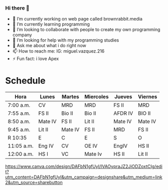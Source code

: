 ### Hi there 👋




- 🔭 I’m currently working on web page called brownrabbit.media
- 🌱 I’m currently learning programming
- 👯 I’m looking to collaborate with people to create my own programming company
- 🤔 I’m looking for help with my programming studies
- 💬 Ask me about what i do right now
- 📫 How to reach me: IG: miguel.vazquez.216
- ⚡ Fun fact: i love Apex

# Schedule

| Hora       | Lunes   | Martes  | Miercoles | Jueves  | Viernes |
|------------|---------|---------|-----------|---------|---------|
| 7:00 a.m.  | CV      | MRD     | MRD       | FS II   | MRD     |
| 7:55 a.m.  | FS II   | Bio II  | Bio II    | AFDR IV | BIO II  |
| 8:50 a.m.  | Mate IV | FS II   | Lit II    | Mate IV | Mate IV |
| 9:45 a.m.  | Lit II  | Mate IV | FS II     | MRD     | FS II   |
| R 10:35    | E       | C       | E         | S       | O       |
| 11:05 a.m. | Eng IV  | CV      | OE IV     | EngIV   | HS II   |
| 12:00 a.m. | HS I    | VC      | Mate Iv   | HS II   | Lit II  |


https://www.canva.com/design/DAFbN1gfUyI/lVAOypraJZ2JiODZoxtCIg/edit?utm_content=DAFbN1gfUyI&utm_campaign=designshare&utm_medium=link2&utm_source=sharebutton
